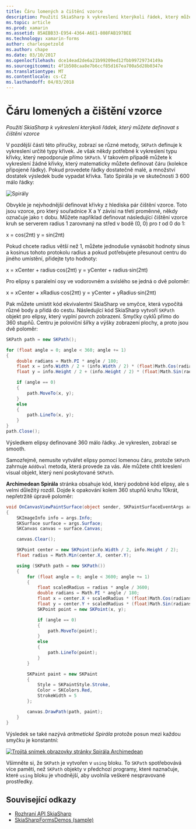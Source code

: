 ```yaml
---
title: Čáru lomených a čištění vzorce
description: Použití SkiaSharp k vykreslení kterýkoli řádek, který můžete definovat s čištění vzorce
ms.topic: article
ms.prod: xamarin
ms.assetid: 85AEBB33-E954-4364-A6E1-808FAB197BEE
ms.technology: xamarin-forms
author: charlespetzold
ms.author: chape
ms.date: 03/10/2017
ms.openlocfilehash: dce14ead2de6a21b99209ed12fbb99729734149a
ms.sourcegitcommit: 4f1b508caa8e7b6ccf85d167ea700a5d28b0347e
ms.translationtype: MT
ms.contentlocale: cs-CZ
ms.lasthandoff: 04/03/2018
---
```

# <a name="polylines-and-parametric-equations"></a>Čáru lomených a čištění vzorce

_Použití SkiaSharp k vykreslení kterýkoli řádek, který můžete definovat s čištění vzorce_

V pozdější části této příručky, zobrazí se různé metody, `SKPath` definuje k vykreslení určité typy křivek. Je však někdy potřebné k vykreslení typu křivky, který nepodporuje přímo `SKPath`. V takovém případě můžete k vykreslení žádné křivky, který matematicky můžete definovat čáru (kolekce připojené řádky). Pokud provedete řádky dostatečně malé, a množství dostatek výsledek bude vypadat křivka. Tato Spirála je ve skutečnosti 3 600 málo řádky:

![](polylines-images/spiralexample.png "Spirály")

Obvykle je nejvhodnější definovat křivky z hlediska pár čištění vzorce. Toto jsou vzorce, pro který souřadnice X a Y závisí na třetí proměnné, někdy označuje jako `t` dobu. Můžete například definovat následující čištění vzorce kruh se serverem radius 1 zarovnaný na střed v bodě (0, 0) pro *t* od 0 do 1:

 x = cos(2πt) y = sin(2πt)

 Pokud chcete radius větší než 1, můžete jednoduše vynásobit hodnoty sinus a kosinus tohoto protokolu radius a pokud potřebujete přesunout centru do jiného umístění, přidejte tyto hodnoty:

 x = xCenter + radius·cos(2πt) y = yCenter + radius·sin(2πt)

Pro elipsy s paralelní osy ve vodorovném a svislého se jedná o dvě poloměr:

x = xCenter + xRadius·cos(2πt) y = yCenter + yRadius·sin(2πt)

Pak můžete umístit kód ekvivalentní SkiaSharp ve smyčce, která vypočítá různé body a přidá do cestu. Následující kód SkiaSharp vytvoří `SKPath` objekt pro elipsy, který vyplní povrch zobrazení. Smyčky cyklů přímo do 360 stupňů. Centru je poloviční šířky a výšky zobrazení plochy, a proto jsou dvě poloměr:

```csharp
SKPath path = new SKPath();

for (float angle = 0; angle < 360; angle += 1)
{
    double radians = Math.PI * angle / 180;
    float x = info.Width / 2 + (info.Width / 2) * (float)Math.Cos(radians);
    float y = info.Height / 2 + (info.Height / 2) * (float)Math.Sin(radians);

    if (angle == 0)
    {
        path.MoveTo(x, y);
    }
    else
    {
        path.LineTo(x, y);
    }
}
path.Close();
```

Výsledkem elipsy definované 360 málo řádky. Je vykreslen, zobrazí se smooth.

Samozřejmě, nemusíte vytvářet elipsy pomocí lomenou čáru, protože `SKPath` zahrnuje `AddOval` metoda, která provede za vás. Ale můžete chtít kreslení visual objekt, který není poskytované `SKPath`.

**Archimedean Spirála** stránka obsahuje kód, který podobné kód elipsy, ale s velmi důležitý rozdíl. Dojde k opakování kolem 360 stupňů kruhu 10krát, nepřetržitě úpravě poloměr:

```csharp
void OnCanvasViewPaintSurface(object sender, SKPaintSurfaceEventArgs args)
{
    SKImageInfo info = args.Info;
    SKSurface surface = args.Surface;
    SKCanvas canvas = surface.Canvas;

    canvas.Clear();

    SKPoint center = new SKPoint(info.Width / 2, info.Height / 2);
    float radius = Math.Min(center.X, center.Y);

    using (SKPath path = new SKPath())
    {
        for (float angle = 0; angle < 3600; angle += 1)
        {
            float scaledRadius = radius * angle / 3600;
            double radians = Math.PI * angle / 180;
            float x = center.X + scaledRadius * (float)Math.Cos(radians);
            float y = center.Y + scaledRadius * (float)Math.Sin(radians);
            SKPoint point = new SKPoint(x, y);

            if (angle == 0)
            {
                path.MoveTo(point);
            }
            else
            {
                path.LineTo(point);
            }
        }

        SKPaint paint = new SKPaint
        {
            Style = SKPaintStyle.Stroke,
            Color = SKColors.Red,
            StrokeWidth = 5
        };

        canvas.DrawPath(path, paint);
    }
}
```

Výsledek se také nazývá *aritmetické Spirála* protože posun mezi každou smyčku je konstantní:

[![](polylines-images/archimedeanspiral-small.png "Trojitá snímek obrazovky stránky Spirála Archimedean")](polylines-images/archimedeanspiral-large.png#lightbox "Trojitá snímek obrazovky stránky Archimedean Spirála")

Všimněte si, že `SKPath` je vytvořen v `using` bloku. To `SKPath` spotřebovává více paměti, než `SKPath` objekty v předchozí programy, které naznačuje, které `using` bloku je vhodnější, aby uvolnila veškeré nespravované prostředky.


## <a name="related-links"></a>Související odkazy

- [Rozhraní API SkiaSharp](https://developer.xamarin.com/api/root/SkiaSharp/)
- [SkiaSharpFormsDemos (sample)](https://developer.xamarin.com/samples/xamarin-forms/SkiaSharpForms/Demos/)
